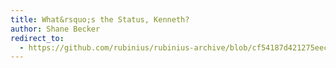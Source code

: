 ```yaml
---
title: What&rsquo;s the Status, Kenneth?
author: Shane Becker
redirect_to:
  - https://github.com/rubinius/rubinius-archive/blob/cf54187d421275eec7d2db0abd5d4c059755b577/_posts/2011-07-05-whats-the-status-kenneth.markdown
---
```

